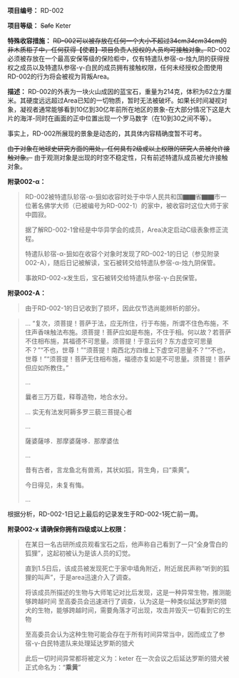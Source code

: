 **项目编号：** RD-002

**项目等级：** ~~Safe~~ Keter

**特殊收容措施：** ~~RD-002可以被存放在任何一个大小不超过34cm*34cm*34cm的非木质柜子中，任何获得【使君】项目负责人授权的人员均可接触对象。~~RD-002必须被存放在一个最高安保等级的保险柜中，仅有特遣队参宿-α-烛九阴的获得授权之成员以及特遣队参宿-γ-白民的成员拥有接触权限，任何未经授权企图使用RD-002的行为将会被视为背叛Area。

**描述：** RD-002的外表为一块火山成因的蓝宝石，重量为214克，体积为62立方厘米。其硬度远远超过Area已知的一切物质，暂时无法被破坏。如果长时间凝视对象，凝视者通常能够看到10亿到30亿年前所在地区的景象-在大部分情况下这是大片的海洋-同时在画面的正中位置出现一个罗马数字（在10到30之间不等）。

事实上，RD-002所展现的景象是动态的，其具体内容精确度暂不可考。

~~由于对象在地球史研究方面的用处，任何具有2级或以上权限的研究人员被允许接触对象。~~ 由于观测对象是出现的时空不稳定性，只有前述特遣队成员被允许接触对象。

**附录002-α：**

> RD-002被特遣队轸宿-α-狙如收容时处于中华人民共和国▇▇省▇▇市一位著名佛学大师（已被编号为RD-002-1）的家中，被收容时这位大师于家中圆寂。
>
> 据了解RD-002-1曾经是中华异学会的成员，Area决定启动C级表象修正流程。
>
> 特遣队轸宿-α-狙如在收容个对象时发现了RD-002-1的日记（参见附录002-A），随后日记被解读，宝石被转交给特遣队参宿-α-烛九阴保管。
>
> 事故RD-002-x发生后，宝石被转交给特遣队参宿-γ-白民保管。

**附录002-A：**

> 由于RD-002-1的日记收到了损坏，因此仅节选尚能辨析的部分。

> …
> “复次，须菩提！菩萨于法，应无所住，行于布施，所谓不住色布施，不住声香味触法布施。须菩提！菩萨应如是布施，不住于相。何以故？若菩萨不住相布施，其福德不可思量。须菩提！于意云何？东方虚空可思量不？”“不也，世尊！”“须菩提！南西北方四维上下虚空可思量不？”“不也，世尊！”“须菩提！菩萨无住相布施，福德亦复如是不可思量。须菩提！菩萨但应如所教住。”
>
> …
>
> 曩者三万万载，释尊造物，地合水分。
>
> …
> 实无有法发阿耨多罗三藐三菩提心者
>
> …
>
> 薩婆薩哆．那摩婆薩哆．那摩婆佉
>
> …
>
> 昔有古者，言龙鱼北有兽焉，其状如狐，背生角，曰“乘黄”。
>
> 今日得见，未复有悔。
>
> …

根据分析，RD-002-1日记上最后的记录发生于RD-002-1死亡前一周。

**附录002-x 请确保你拥有四级或以上权限：**
> 在某日一名古研所成员观看宝石之后，他声称自己看到了一只“全身雪白的狐狸”，这起初被认为是该人员的幻觉。
>
> 直到1.5日后，该成员被发现死亡于家中墙角附近，附近居民声称“听到的狐狸的叫声”，于是area迅速介入了调查。
>
> 将该成员所描述的生物与大师笔记对比后发现，这是一种异常生物，推测能够跨越时间
> 至高委员会迅速进行了调查，认为这是一种类似延达罗斯的猎犬的生物，能够跨越时间，需要角落才可出现，攻击并毁灭一切看到它的生物
>
> 至高委员会认为这种生物可能会存在于所有时间异常当中，因而成立了参宿-γ-白民特遣队来处理延达罗斯的猎犬
>
> 此后一切时间异常都将被定义为：keter
> 在一次会议之后延达罗斯的猎犬被正式命名为：“**乘黄**”
